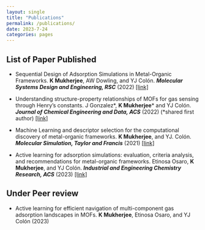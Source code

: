 ```yaml
---
layout: single
title: "Publications"
permalink: /publications/
date: 2023-7-24
categories: pages
---
```

## List of Paper Published ##
* Sequential Design of Adsorption Simulations in Metal-Organic Frameworks. **K Mukherjee**, AW Dowling,
and YJ Colón. ***Molecular Systems Design and Engineering, RSC*** (2022)
[[link]](https://pubs.rsc.org/en/content/articlelanding/2022/me/d1me00138h)

* Understanding structure-property relationships of MOFs for gas sensing through Henry’s constants. J
Gonzalez*, **K Mukherjee*** and YJ Colón. ***Journal of Chemical Engineering and Data, ACS*** (2022) (*shared
first author)
[[link]](https://doi.org/10.1021/acs.jced.2c00443)

* Machine Learning and descriptor selection for the computational discovery of metal-organic frameworks.
**K Mukherjee**, and YJ. Colón. ***Molecular Simulation, Taylor and Francis*** (2021)
[[link]](https://doi.org/10.1080/08927022.2021.1916014)

* Active learning for adsorption simulations: evaluation, criteria analysis, and recommendations for metal-organic frameworks. Etinosa Osaro, **K Mukherjee**, and YJ Colón. ***Industrial and Engineering Chemistry Research, ACS*** (2023)
[[link]](https://doi.org/10.1021/acs.iecr.3c01589)

## Under Peer review ##

* Active learning for efficient navigation of multi-component gas adsorption landscapes in MOFs. **K Mukherjee**, Etinosa Osaro, and YJ Colón (2023)
